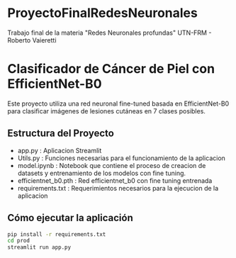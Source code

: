 # ProyectoFinalRedesNeuronales
Trabajo final de la materia "Redes Neuronales profundas" UTN-FRM - Roberto Vaieretti

# Clasificador de Cáncer de Piel con EfficientNet-B0

Este proyecto utiliza una red neuronal fine-tuned basada en EfficientNet-B0 para clasificar imágenes de lesiones cutáneas en 7 clases posibles.

## Estructura del Proyecto
 - app.py : Aplicacion Streamlit
 - Utils.py : Funciones necesarias para el funcionamiento de la aplicacion
 - model.ipynb : Notebook que contiene el proceso de creacion de datasets y entrenamiento de los modelos con fine tuning.
 - efficientnet_b0.pth : Red efficientnet_b0 con fine tuning entrenada
 - requirements.txt : Requerimientos necesarios para la ejecucion de la aplicacion

## Cómo ejecutar la aplicación
```bash
pip install -r requirements.txt
cd prod
streamlit run app.py

